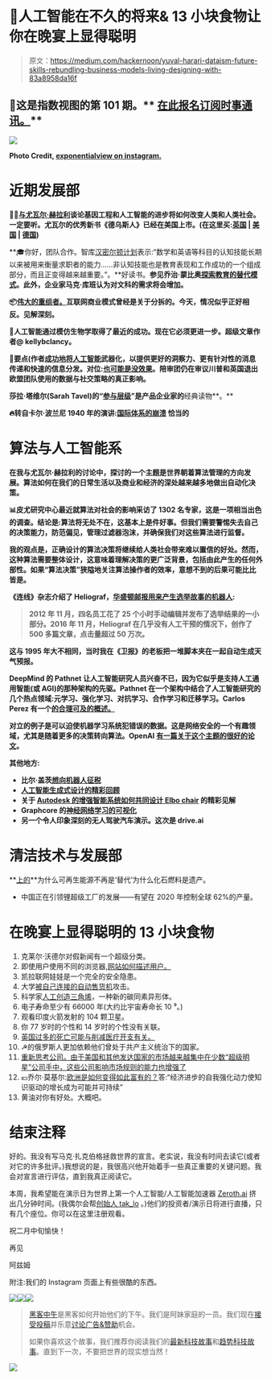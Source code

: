 # 🌟人工智能在不久的将来& 13 小块食物让你在晚宴上显得聪明

> 原文：<https://medium.com/hackernoon/yuval-harari-dataism-future-skills-rebundling-business-models-living-designing-with-83a8958da16f>

## 🚀这是**指数**视图的第 101 期。** [在此报名订阅时事通讯。](http://azeem.io/s)**

**![](img/6489656819a4b0d9a667fa93a75d3019.png)**

**Photo Credit, [exponentialview on instagram.](https://www.instagram.com/exponentialview/)**

# **近期发展部**

**🔮💡[与尤瓦尔·赫拉利](https://soundcloud.com/exponentialview/homo-deus-a-conversation-between-yuval-harari-and-azeem-azhar?utm_source=soundcloud&utm_campaign=share&utm_medium=facebook)谈论基因工程和人工智能的进步将如何改变人类和人类社会。**一定要听。尤瓦尔的优秀新书《德乌斯人》已经在美国上市。(在这里买:[英国](https://www.amazon.co.uk/gp/product/1910701874/ref=as_li_tl?ie=UTF8&camp=1634&creative=6738&creativeASIN=1910701874&linkCode=as2&tag=exponentialview-21) | [美国](https://www.amazon.com/gp/product/0062464310/ref=as_li_tl?ie=UTF8&camp=1789&creative=9325&creativeASIN=0062464310&linkCode=as2&tag=exponentialvi-20&linkId=418e040333a6a0760deed81bf6da7f77) | [德国](https://www.amazon.de/gp/product/1910701882/ref=as_li_qf_sp_asin_il_tl?ie=UTF8&camp=1638&creative=6742&creativeASIN=1910701882&linkCode=as2&tag=exponview-21))****

**🎓你好，团队合作。智库[汉密尔顿计划](https://www.weforum.org/agenda/2017/02/employers-are-going-soft-the-skills-companies-are-looking-for/)表示:“数学和英语等科目的认知技能长期以来被用来衡量求职者的能力……非认知技能也是教育表现和工作成功的一个组成部分，而且正变得越来越重要。”。**好读书。**参见乔治·蒙比奥[探索教育的替代模式](https://www.theguardian.com/commentisfree/2017/feb/15/robots-schools-teaching-children-redundant-testing-learn-future)。此外，企业家马克·库班认为对文科的需求将会增加。**

**📦[伟大的重组者。](https://www.nytimes.com/2017/02/14/business/dealbook/bundling-online-services.html?_r=0)互联网商业模式曾经是关于分拆的。今天，情况似乎正好相反。**见解深刻。****

**🤖人工智能通过模仿生物学取得了最近的成功。现在它必须更进一步。**超级**文章作者@ kellybclancy。**

**🌟要点(作者[成功地将人工智能](https://medium.com/u/1b7b63b4e31a#.peqe5nz5i)武器化，以提供更好的洞察力、更有针对性的消息传递和快速的信息分发。对位:[也可能是没效果](https://www.buzzfeed.com/kendalltaggart/the-truth-about-the-trump-data-team-that-people-are-freaking?utm_term=.bt4kgAopjK#.frkkLyE3xa)。陪审团仍在审议川普和英国退出欧盟团队使用的数据与社交策略的真正影响。**

**莎拉·塔维尔(Sarah Tavel)的“[参与层级](https://news.greylock.com/the-hierarchy-of-engagement-expanded-648329d60804#.y1ngpsj7f)”是产品企业家的**经典读物**。**

**🔥转自卡尔·波兰尼 1940 年的演讲:[国际体系的崩溃](http://www.primeeconomics.org/articles/lecture-3-the-breakdown-of-the-international-system) **恰当的****

# **算法与人工智能系**

**在我与尤瓦尔·赫拉利的讨论中，探讨的一个主题是世界朝着算法管理的方向发展。算法如何在我们的日常生活以及商业和经济的深处越来越多地做出自动化决策。**

**📊皮尤研究中心最近就算法对社会的影响采访了 1302 名专家，这是一项相当出色的调查。结论是:算法将无处不在，这基本上是件好事。但我们需要警惕失去自己的决策能力，防范偏见，管理过滤器泡沫，并确保我们对这些算法进行监督。**

**我的观点是，正确设计的算法决策将继续给人类社会带来难以置信的好处。然而，这种算法需要整体设计，这意味着理解决策的更广泛背景，包括由此产生的任何外部性。如果“算法决策”狭隘地关注算法操作者的效率，意想不到的后果可能比比皆是。**

**《连线》杂志介绍了 Heliograf，[华盛顿邮报用来产生选举故事的机器人](https://www.wired.com/2017/02/robots-wrote-this-story/):**

> **2012 年 11 月，四名员工花了 25 个小时手动编辑并发布了选举结果的一小部分。2016 年 11 月，Heliograf 在几乎没有人工干预的情况下，创作了 500 多篇文章，点击量超过 50 万次。**

**这与 1995 年大不相同，当时我在《卫报》的老板把一堆脚本夹在一起自动生成天气预报。**

**DeepMind 的 Pathnet 让人工智能研究人员兴奋不已，因为它似乎是支持人工通用智能(或 AGI)的那种架构的先驱。Pathnet 在一个架构中结合了人工智能研究的几个热点领域:元学习、强化学习、对抗学习、合作学习和迁移学习。Carlos Perez 有一个[的合理可及的概述。](/intuitionmachine/pathnet-a-modular-deep-learning-architecture-for-agi-5302fcf53273#.yp1064dsb)**

**对立的例子是可以迫使机器学习系统犯错误的数据。这是网络安全的一个有趣领域，尤其是随着更多的决策转向算法。OpenAI [有一篇关于这个主题的很好的论文](https://openai.com/blog/adversarial-example-research/)。**

**其他地方:**

*   **比尔·盖茨[想向机器人征税](http://www.recode.net/2017/2/17/14652880/bill-gates-robots-steal-human-jobs-pay-taxes)**
*   **[人工智能生成式设计的精彩回顾](https://www.dezeen.com/2017/02/06/generative-design-software-will-give-designers-superpowers-autodesk-university/)**
*   **关于 [Autodesk 的增强智能系统如何共同设计 Elbo chair](http://nordic.businessinsider.com/this-scandinavian-chair-was-designed-using-ai-and-algorithms-2017-2/) 的精彩见解**
*   **Graphcore 的[神经网络学习的可视化](http://www.wired.co.uk/gallery/machine-learning-graphcore-pictures-inside-ai)**
*   **另一个令人印象深刻的无人驾驶汽车演示。这次是 drive.ai**

# **清洁技术与发展部**

**[上的](https://medium.com/u/bea61c20259e#.al9p3oe4p)**为什么可再生能源不再是‘替代’为什么化石燃料是遗产。

*   中国正在引领锂超级工厂的发展——有望在 2020 年控制全球 62%的产量。

# 在晚宴上显得聪明的 13 小块食物

1.  克莱尔·沃德尔对假新闻有一个超级分类。
2.  即使用户使用不同的浏览器,[网站如何描述用户。](https://arstechnica.com/security/2017/02/now-sites-can-fingerprint-you-online-even-when-you-use-multiple-browsers/)
3.  凯拉联网娃娃是一个完全的安全隐患。
4.  大学[被自己连接的自动售货机](http://www.networkworld.com/article/3168763/security/university-attacked-by-its-own-vending-machines-smart-light-bulbs-and-5-000-iot-devices.html)攻击。
5.  科学家[人工创造三角烯](https://www.scientificamerican.com/article/elusive-triangulene-created-for-the-first-time/)，一种新的碳同素异形体。
6.  电子寿命至少有 66000 年(大约比宇宙寿命长 10 ⁹。)
7.  观看印度火箭发射的 104 颗卫星。
8.  你 77 岁时的个性和 14 岁时的个性没有关联。
9.  [英国过多的死亡可能与削减医疗开支有关。](https://www.theguardian.com/society/2017/feb/17/health-cuts-most-likely-cause-major-rise-mortality-study-claims)
10.  ☭的俄罗斯人更加依赖他们曾处于共产主义统治下的国家。
11.  [重新思考公司。由于美国和其他发达国家的市场越来越集中在少数“超级明星”公司手中，这些公司影响市场规则的能力也增强了](https://promarket.org/theory-firm-interview-series-john-van-reenen/)
12.  💶乔尔·莫基尔:[欧洲是如何变得如此富有的？](https://aeon.co/essays/how-did-europe-become-the-richest-part-of-the-world)答:“经济进步的自我强化动力使知识驱动的增长成为可能并可持续”
13.  黄油对你有好处。大概吧。

# 结束注释

好的。我没有写马克·扎克伯格拯救世界的宣言。老实说，我没有时间去读它(或者对它的许多批评。)我想说的是，我很高兴他开始着手一些真正重要的关键问题。我会对宣言进行评估，直到我真正阅读它。

本周，我希望能在演示日为世界上第一个人工智能/人工智能加速器 [Zeroth.ai](http://zeroth.ai) 挤出几分钟时间。(我偶尔会帮[创始人 tak_lo](https://medium.com/u/502c13d18b4?source=post_page-----83a8958da16f--------------------------------) 。)他们的投资者/演示日将进行直播，只有几个座位。你可以在这里注册观看。

祝二月中旬愉快！

再见

阿兹姆

附注:我们的 Instagram 页面上有些很酷的东西。

[![](img/50ef4044ecd4e250b5d50f368b775d38.png)](http://bit.ly/HackernoonFB)[![](img/979d9a46439d5aebbdcdca574e21dc81.png)](https://goo.gl/k7XYbx)[![](img/2930ba6bd2c12218fdbbf7e02c8746ff.png)](https://goo.gl/4ofytp)

> [黑客中午](http://bit.ly/Hackernoon)是黑客如何开始他们的下午。我们是阿妹家庭的一员。我们现在[接受投稿](http://bit.ly/hackernoonsubmission)并乐意[讨论广告&赞助](mailto:partners@amipublications.com)机会。
> 
> 如果你喜欢这个故事，我们推荐你阅读我们的[最新科技故事](http://bit.ly/hackernoonlatestt)和[趋势科技故事](https://hackernoon.com/trending)。直到下一次，不要把世界的现实想当然！

![](img/be0ca55ba73a573dce11effb2ee80d56.png)